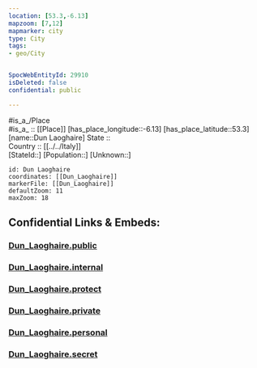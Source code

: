 ```yaml
---
location: [53.3,-6.13] 
mapzoom: [7,12] 
mapmarker: city 
type: City
tags:
- geo/City


SpocWebEntityId: 29910
isDeleted: false
confidential: public

---
```

#is_a_/Place  
#is_a_ :: [[Place]] 
[has_place_longitude::-6.13] 
[has_place_latitude::53.3] 
[name::Dun Laoghaire] 
State ::  
Country :: [[../../Italy]]  
[StateId::] 
[Population::] 
[Unknown::] 


```leaflet
id: Dun Laoghaire
coordinates: [[Dun_Laoghaire]] 
markerFile: [[Dun_Laoghaire]] 
defaultZoom: 11 
maxZoom: 18
```


## Confidential Links & Embeds: 

### [Dun_Laoghaire.public](/_public/\Earth\Continent\Europe\Europe~South\Italy\CityDun_Laoghaire.public.md) 

### [Dun_Laoghaire.internal](/_internal/\Earth\Continent\Europe\Europe~South\Italy\CityDun_Laoghaire.internal.md) 

### [Dun_Laoghaire.protect](/_protect/\Earth\Continent\Europe\Europe~South\Italy\CityDun_Laoghaire.protect.md) 

### [Dun_Laoghaire.private](/_private/\Earth\Continent\Europe\Europe~South\Italy\CityDun_Laoghaire.private.md) 

### [Dun_Laoghaire.personal](/_personal/\Earth\Continent\Europe\Europe~South\Italy\CityDun_Laoghaire.personal.md) 

### [Dun_Laoghaire.secret](/_secret/\Earth\Continent\Europe\Europe~South\Italy\CityDun_Laoghaire.secret.md)


